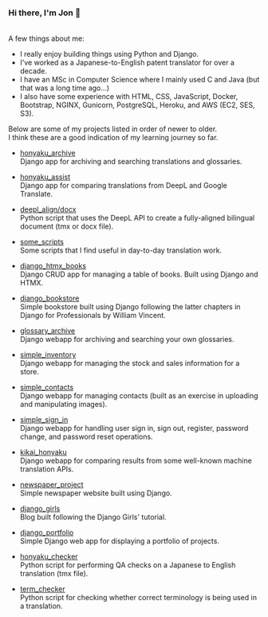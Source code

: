 ### Hi there, I'm Jon 👋

<br>A few things about me:

- I really enjoy building things using Python and Django.
- I've worked as a Japanese-to-English patent translator for over a decade.
- I have an MSc in Computer Science where I mainly used C and Java (but that was a long time ago...)
- I also have some experience with HTML, CSS, JavaScript, Docker, Bootstrap, NGINX, Gunicorn, PostgreSQL, Heroku, and AWS (EC2, SES, S3).

Below are some of my projects listed in order of newer to older.<br>
I think these are a good indication of my learning journey so far.

- [honyaku_archive](https://github.com/4ka0/honyaku_archive)<br>
Django app for archiving and searching translations and glossaries.

- [honyaku_assist](https://github.com/4ka0/honyaku_assist)<br>
Django app for comparing translations from DeepL and Google Translate.

- [deepl_align/docx](https://github.com/4ka0/deepl_align)<br>
Python script that uses the DeepL API to create a fully-aligned bilingual document (tmx or docx file).

- [some_scripts](https://github.com/4ka0/scripts)<br>
Some scripts that I find useful in day-to-day translation work.

- [django_htmx_books](https://github.com/4ka0/django_htmx_books)<br>
Django CRUD app for managing a table of books. Built using Django and HTMX.

- [django_bookstore](https://github.com/4ka0/django_for_pros_chapters_4_to_17)<br>
Simple bookstore built using Django following the latter chapters in Django for Professionals by William Vincent.

- [glossary_archive](https://github.com/4ka0/glossary_archive)<br>
Django webapp for archiving and searching your own glossaries.

- [simple_inventory](https://github.com/4ka0/simple_inventory)<br>
Django webapp for managing the stock and sales information for a store.

- [simple_contacts](https://github.com/4ka0/simple_contacts)<br>
Django webapp for managing contacts (built as an exercise in uploading and manipulating images).

- [simple_sign_in](https://github.com/4ka0/simple_sign_in)<br>
Django webapp for handling user sign in, sign out, register, password change, and password reset operations.

- [kikai_honyaku](https://github.com/4ka0/kikai_honyaku)<br>
Django webapp for comparing results from some well-known machine translation APIs.

- [newspaper_project](https://github.com/4ka0/newspaper_project)<br>
Simple newspaper website built using Django.

- [django_girls](https://github.com/4ka0/django_girls)<br>
Blog built following the Django Girls' tutorial.

- [django_portfolio](https://github.com/4ka0/django_portfolio)<br>
Simple Django web app for displaying a portfolio of projects.

- [honyaku_checker](https://github.com/4ka0/honyaku_checker)<br>
Python script for performing QA checks on a Japanese to English translation (tmx file).

- [term_checker](https://github.com/4ka0/term_checker)<br>
Python script for checking whether correct terminology is being used in a translation.

